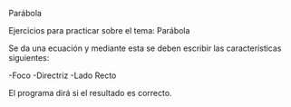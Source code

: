 Parábola

Ejercicios para practicar sobre el tema: Parábola

Se da una ecuación y mediante esta se deben escribir las características siguientes:

-Foco
-Directriz
-Lado Recto

El programa dirá si el resultado es correcto.